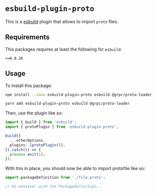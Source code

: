 # `esbuild-plugin-proto`

This is a [esbuild](https://github.com/evanw/esbuild) plugin that allows to import `proto` files.

## Requirements

This packages requires at least the following for `esbuild`:

```
>=0.8.26
```

## Usage

To install this package:

```sh
npm install --save esbuild-plugin-proto esbuild @grpc/proto-loader
```

```sh
yarn add esbuild-plugin-proto esbuild @grpc/proto-loader
```

Then, use the plugin like so:

```ts
import { build } from 'esbuild';
import { protoPlugin } from 'esbuild-plugin-proto';

build({
  ...otherOptions,
  plugins: [protoPlugin()],
}).catch(() => {
  process.exit(1);
});
```

With this in place, you should now be able to import protofile like so:

```ts
import packageDefinition from './file.proto';

// Do whatever with the PackageDefinition...
```
